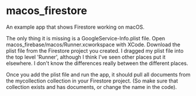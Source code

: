 # macos_firestore
An example app that shows Firestore working on macOS.

The only thing it is missing is a GoogleService-Info.plist file. Open macos_firebase/macos/Runner.xcworkspace with XCode. Download the plist file from the Firestore project you created. I dragged my plist file into the top level 'Runner', although I think I've seen other places put it elsewhere. I don't know the differences really between the different places. 

Once you add the plist file and run the app, it should pull all documents from the mycollection collection in your Firestore project. (So make sure that collection exists and has documents, or change the name in the code). 
